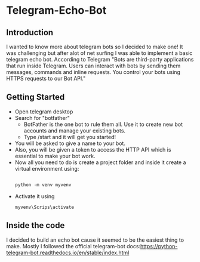 # Telegram-Echo-Bot
## Introduction
I wanted to know more about telegram bots so I decided to make one! It was challenging but after alot of net surfing I was able to implement a basic telegram echo bot.
According to Telegram "Bots are third-party applications that run inside Telegram. Users can interact with bots by sending them messages, commands and inline requests. You control your bots using HTTPS requests to our Bot API."
## Getting Started
* Open telegram desktop
* Search for "botfather"
  - BotFather is the one bot to rule them all. Use it to create new bot accounts and manage your existing bots.
  - Type /start and it will get you started!
* You will be asked to give a name to your bot.
* Also, you will be given a token to access the HTTP API which is essential to make your bot work.
* Now all you need to do is create a project folder and inside it create a virtual environment using:
  ```python 
  
  python -m venv myvenv
  ```
* Activate it using 
  ```
  myvenv\Scrips\activate
  ```
## Inside the code
I decided to build an echo bot cause it seemed to be the easiest thing to make. 
Mostly I followed the official telegram-bot docs:https://python-telegram-bot.readthedocs.io/en/stable/index.html 
